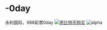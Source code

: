 # -0day
永利国际，988彩票0day
<a href="http://satoshibox.com/63qbmmptqdaebf657v8mgcac" class="satoshibox-link"><img src="https://satoshibox.com/img/button-bitcoin.svg" alt="用比特币购买"></a>
![alpha](https://github.com/B1eed/Veronica-framework/blob/master/images/view1.png "x")

